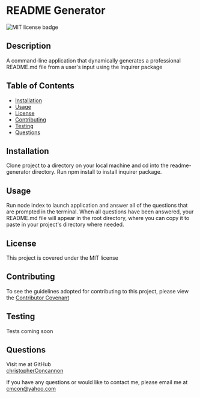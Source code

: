 
# README Generator

![MIT license badge](https://img.shields.io/badge/license-MIT-green)



## Description

A command-line application that dynamically generates a professional README.md file from a user's input using the Inquirer package

## Table of Contents
  * [Installation](#installation)
  * [Usage](#usage)
  * [License](#license)
  * [Contributing](#contributing)
  * [Testing](#testing)
  * [Questions](#questions)
  
## Installation
Clone project to a directory on your local machine and cd into the readme-generator directory.  Run npm install to install inquirer package.  

## Usage
Run node index to launch application and answer all of the questions that are prompted in the terminal.  When all questions have been answered, your README.md file will appear in the root directory, where you can copy it to paste in your project's directory where needed.

## License 
This project is covered under the MIT license 


## Contributing
To see the guidelines adopted for contributing to this project, please view the [Contributor Covenant](https://www.contributor-covenant.org/version/2/0/code_of_conduct/code_of_conduct.txt)

## Testing
Tests coming soon

## Questions
Visit me at GitHub  
[christopherConcannon](https://github.com/christopherConcannon)
  
If you have any questions or would like to contact me, please email me at  
[cmcon@yahoo.com](mailto:cmcon@yahoo.com)
